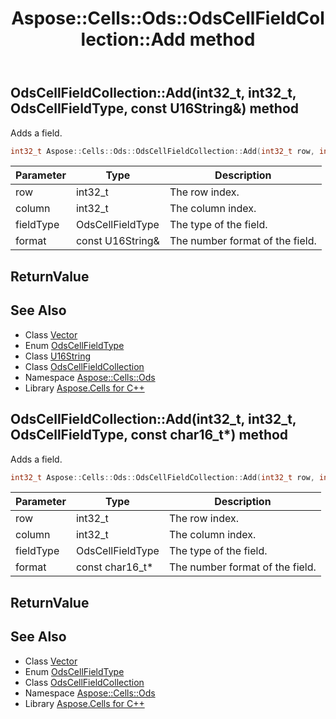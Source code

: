 ﻿---
title: Aspose::Cells::Ods::OdsCellFieldCollection::Add method
linktitle: Add
second_title: Aspose.Cells for C++ API Reference
description: 'Aspose::Cells::Ods::OdsCellFieldCollection::Add method. Adds a field in C++.'
type: docs
weight: 700
url: /cpp/aspose.cells.ods/odscellfieldcollection/add/
---
## OdsCellFieldCollection::Add(int32_t, int32_t, OdsCellFieldType, const U16String\&) method


Adds a field.

```cpp
int32_t Aspose::Cells::Ods::OdsCellFieldCollection::Add(int32_t row, int32_t column, OdsCellFieldType fieldType, const U16String &format)
```


| Parameter | Type | Description |
| --- | --- | --- |
| row | int32_t | The row index. |
| column | int32_t | The column index. |
| fieldType | OdsCellFieldType | The type of the field. |
| format | const U16String\& | The number format of the field. |

## ReturnValue



## See Also

* Class [Vector](../../../aspose.cells/vector/)
* Enum [OdsCellFieldType](../../odscellfieldtype/)
* Class [U16String](../../../aspose.cells/u16string/)
* Class [OdsCellFieldCollection](../)
* Namespace [Aspose::Cells::Ods](../../)
* Library [Aspose.Cells for C++](../../../)
## OdsCellFieldCollection::Add(int32_t, int32_t, OdsCellFieldType, const char16_t*) method


Adds a field.

```cpp
int32_t Aspose::Cells::Ods::OdsCellFieldCollection::Add(int32_t row, int32_t column, OdsCellFieldType fieldType, const char16_t *format)
```


| Parameter | Type | Description |
| --- | --- | --- |
| row | int32_t | The row index. |
| column | int32_t | The column index. |
| fieldType | OdsCellFieldType | The type of the field. |
| format | const char16_t* | The number format of the field. |

## ReturnValue



## See Also

* Class [Vector](../../../aspose.cells/vector/)
* Enum [OdsCellFieldType](../../odscellfieldtype/)
* Class [OdsCellFieldCollection](../)
* Namespace [Aspose::Cells::Ods](../../)
* Library [Aspose.Cells for C++](../../../)
